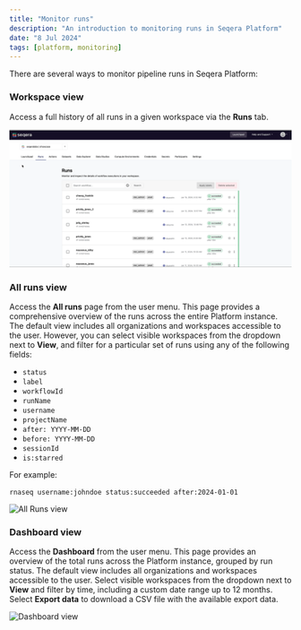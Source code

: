 ```yaml
---
title: "Monitor runs"
description: "An introduction to monitoring runs in Seqera Platform"
date: "8 Jul 2024"
tags: [platform, monitoring]
---
```


There are several ways to monitor pipeline runs in Seqera Platform:

### Workspace view

Access a full history of all runs in a given workspace via the **Runs** tab.

![View runs](assets/sp-cloud-view-all-runs.gif)

### All runs view

Access the **All runs** page from the user menu. This page provides a comprehensive overview of the runs across the entire Platform instance. The default view includes all organizations and workspaces accessible to the user. However, you can select visible workspaces from the dropdown next to **View**, and filter for a particular set of runs using any of the following fields:

- `status`
- `label`
- `workflowId`
- `runName`
- `username`
- `projectName`
- `after: YYYY-MM-DD`
- `before: YYYY-MM-DD`
- `sessionId`
- `is:starred`

For example:

```
rnaseq username:johndoe status:succeeded after:2024-01-01
```

![All Runs view](assets/all_runs_view.gif)

### Dashboard view

Access the **Dashboard** from the user menu. This page provides an overview of the total runs across the Platform instance, grouped by run status. The default view includes all organizations and workspaces accessible to the user. Select visible workspaces from the dropdown next to **View** and filter by time, including a custom date range up to 12 months. Select **Export data** to download a CSV file with the available export data.

![Dashboard view](./assets/dashboard_view.gif)
